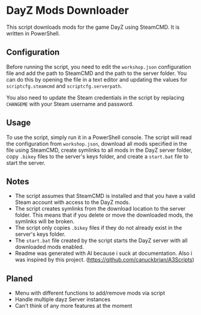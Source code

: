 # DayZ Mods Downloader

This script downloads mods for the game DayZ using SteamCMD. It is written in PowerShell.

## Configuration

Before running the script, you need to edit the `workshop.json` configuration file and add the path to SteamCMD and the path to the server folder. You can do this by opening the file in a text editor and updating the values for `scriptcfg.steamcmd` and `scriptcfg.serverpath`.

You also need to update the Steam credentials in the script by replacing `CHANGEME` with your Steam username and password.

## Usage

To use the script, simply run it in a PowerShell console. The script will read the configuration from `workshop.json`, download all mods specified in the file using SteamCMD, create symlinks to all mods in the DayZ server folder, copy `.bikey` files to the server's keys folder, and create a `start.bat` file to start the server.

## Notes

- The script assumes that SteamCMD is installed and that you have a valid Steam account with access to the DayZ mods.
- The script creates symlinks from the download location to the server folder. This means that if you delete or move the downloaded mods, the symlinks will be broken.
- The script only copies `.bikey` files if they do not already exist in the server's keys folder.
- The `start.bat` file created by the script starts the DayZ server with all downloaded mods enabled.
- Readme was generated with AI because i suck at documentation. Also i was inspired by this project. (https://github.com/canuckbrian/A3Scripts)


## Planed

- Menu with different functions to add/remove mods via script
- Handle multiple dayz Server instances
- Can't think of any more features at the moment